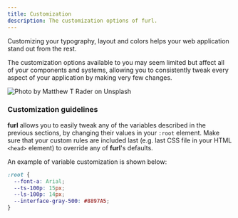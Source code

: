 ```yaml
---
title: Customization
description: The customization options of furl.
---
```


Customizing your typography, layout and colors helps your web application stand out from the rest.

The customization options available to you may seem limited but affect all of your components and systems, allowing you to consistently tweak every aspect of your application by making very few changes.

<img class="splash-img" src="https://images.unsplash.com/photo-1547845172-50a457530eaf?ixlib=rb-1.2.1&ixid=eyJhcHBfaWQiOjEyMDd9&auto=format&fit=crop&w=1269&q=80" alt="Photo by Matthew T Rader on Unsplash">

### Customization guidelines

**furl** allows you to easily tweak any of the variables described in the previous sections, by changing their values in your `:root` element. Make sure that your custom rules are included last (e.g. last CSS file in your HTML `<head>` element) to override any of **furl**'s defaults. 

An example of variable customization is shown below:

```css
:root {
  --font-a: Arial;
  --ts-100p: 15px;
  --ls-100p: 14px;
  --interface-gray-500: #8897A5;
}
```
